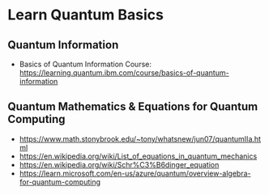 # Learn Quantum Basics


## Quantum Information
+ Basics of Quantum Information Course: https://learning.quantum.ibm.com/course/basics-of-quantum-information


## Quantum Mathematics & Equations for Quantum Computing
+ https://www.math.stonybrook.edu/~tony/whatsnew/jun07/quantumIIa.html
+ https://en.wikipedia.org/wiki/List_of_equations_in_quantum_mechanics
+ https://en.wikipedia.org/wiki/Schr%C3%B6dinger_equation
+ https://learn.microsoft.com/en-us/azure/quantum/overview-algebra-for-quantum-computing

